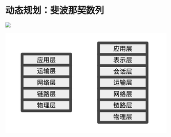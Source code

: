 # 动态规划：斐波那契数列

![](https://images.gitee.com/uploads/images/2020/0715/061326_3b397e98_1784349.jpeg)

![](https://github.com/BiBoyang/BoyangBlog/blob/master/Image/NetWork_02.png?raw=true)
